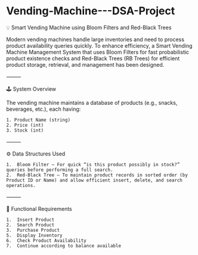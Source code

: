 # Vending-Machine---DSA-Project
💡 Smart Vending Machine using Bloom Filters and Red-Black Trees

Modern vending machines handle large inventories and need to process product availability queries quickly. To enhance efficiency, a Smart Vending Machine Management System that uses Bloom Filters for fast probabilistic product existence checks and Red-Black Trees (RB Trees) for efficient product storage, retrieval, and management has been designed.

⸻

🕹️ System Overview

The vending machine maintains a database of products (e.g., snacks, beverages, etc.), each having:  

	1. Product Name (string)
	2. Price (int)
	3. Stock (int)

⸻

⚙️ Data Structures Used

	1.	Bloom Filter – For quick “is this product possibly in stock?” queries before performing a full search.
	2.	Red-Black Tree – To maintain product records in sorted order (by Product ID or Name) and allow efficient insert, delete, and search operations.

⸻

🎯 Functional Requirements  

	1.	Insert Product
	2.	Search Product
	3.	Purchase Product
	5.	Display Inventory
	6.	Check Product Availability
  	7.  Continue according to balance available

